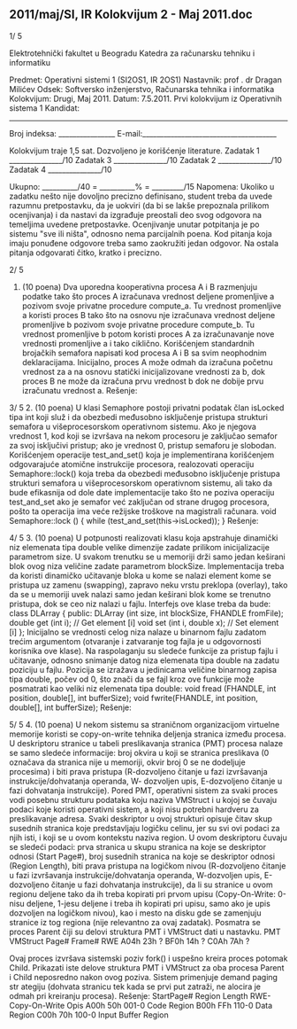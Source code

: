 2011/maj/SI, IR Kolokvijum 2 - Maj 2011.doc
--------------------------------------------------------------------------------


1/  5

Elektrotehnički fakultet u Beogradu
Katedra za računarsku tehniku i informatiku

Predmet: Operativni sistemi 1 (SI2OS1, IR 2OS1)
Nastavnik: prof . dr Dragan Milićev
Odsek: Softversko inženjerstvo, Računarska tehnika i informatika
Kolokvijum: Drugi, Maj 2011.
Datum: 7.5.2011.
Prvi kolokvijum iz Operativnih sistema 1
Kandidat:
 _____________________________________________________________
Broj indeksa: ________________ E-mail:______________________________________

Kolokvijum traje 1,5 sat. Dozvoljeno je korišćenje literature.
Zadatak 1 _______________/10 Zadatak 3 _______________/10
Zadatak 2 _______________/10 Zadatak 4 _______________/10

Ukupno: __________/40 = __________% = _________/15
Napomena: Ukoliko u zadatku nešto nije dovoljno precizno definisano, student treba da
uvede razumnu pretpostavku, da je uokviri (da bi se lakše prepoznala prilikom ocenjivanja) i
da nastavi da izgrađuje preostali deo svog odgovora na temeljima uvedene pretpostavke.
Ocenjivanje unutar potpitanja je po sistemu "sve ili ništa", odnosno nema parcijalnih poena.
Kod pitanja koja imaju ponuđene odgovore treba samo zaokružiti jedan odgovor. Na ostala
pitanja odgovarati čitko, kratko i precizno.


2/  5
1. (10 poena)
Dva uporedna kooperativna procesa A i B razmenjuju podatke tako što proces A izračunava
vrednost deljene promenljive
a pozivom svoje privatne procedure compute_a. Tu vrednost
promenljive a koristi proces B tako što na osnovu nje izračunava vrednost deljene
promenljive b pozivom svoje privatne procedure compute_b.  Tu vrednost promenljive b
potom koristi proces A za izračunavanje nove vrednosti promenljive a i tako ciklično.
Korišćenjem standardnih brojačkih semafora napisati kod procesa A i B sa svim neophodnim
deklaracijama. Inicijalno, proces A može odmah da izračuna početnu vrednost za
a na osnovu
statički inicijalizovane vrednosti za b, dok proces B ne može da izračuna prvu vrednost b dok
ne dobije prvu izračunatu vrednost a.
Rešenje:

3/  5
2. (10 poena)
U klasi
Semaphore postoji privatni podatak član isLocked tipa int koji služ i da obezbedi
međusobno isključenje pristupa strukturi semafora u višeprocesorskom operativnom sistemu.
Ako je njegova vrednost 1, kod koji se izvršava na nekom procesoru je zaključao semafor za
svoj isključivi pristup; ako je vrednost 0, pristup semaforu je slobodan. Korišćenjem operacije
test_and_set() koja je implementirana korišćenjem odgovarajuće atomične instrukcije
procesora,  realozovati operaciju Semaphore::lock() koja treba da obezbedi međusobno
isključenje pristupa strukturi semafora u višeprocesorskom operativnom sistemu, ali tako da
bude efikasnija od dole date implementacije tako što ne poziva operaciju
test_and_set ako
je semafor već zaključan od strane drugog procesora, pošto ta operacija ima veće režijske
troškove na magistrali računara.
void Semaphore::lock () {
  while (test_and_set(this->isLocked));
}
Rešenje:

4/  5
3. (10 poena)
U potpunosti realizovati klasu koja apstrahuje dinamički niz elemenata tipa
double velike
dimenzije zadate prilikom inicijalizacije parametrom size. U svakom trenutku se u memoriji
drži samo jedan keširani blok ovog niza veličine zadate parametrom blockSize.
Implementacija treba da koristi dinamičko učitavanje bloka u kome se nalazi element kome se
pristupa uz zamenu (swapping), zapravo neku vrstu preklopa (overlay), tako da se u memoriji
uvek nalazi samo jedan keširani blok kome se trenutno pristupa, dok se ceo niz nalazi u fajlu.
Interfejs ove klase treba da bude:
class DLArray {
public:
  DLArray (int size, int blockSize, FHANDLE fromFile);
  double get (int i);  // Get element [i]
  void set (int i, double x); // Set element [i]
};
Inicijalno se vrednosti celog niza nalaze u binarnom fajlu zadatom trećim argumentom
(otvaranje i zatvaranje tog fajla je u odgovornosti korisnika ove klase). Na raspolaganju su
sledeće funkcije za pristup fajlu i učitavanje, odnosno snimanje datog niza elemenata tipa
double na zadatu poziciju u fajlu. Pozicija se izražava u jedinicama veličine binarnog zapisa
tipa
double, počev od 0, što znači da se fajl kroz ove funkcije može posmatrati kao veliki niz
elemenata tipa
double:
void fread (FHANDLE, int position, double[], int bufferSize);
void fwrite(FHANDLE, int position, double[], int bufferSize);
Rešenje:

5/  5
4. (10 poena)
U nekom sistemu sa straničnom organizacijom virtuelne memorije koristi se copy-on-write
tehnika deljenja stranica između procesa. U deskriptoru stranice u tabeli preslikavanja stranica
(PMT) procesa nalaze se samo sledeće informacije: broj okvira u koji se stranica preslikava (0
označava da stranica nije u memoriji, okvir broj 0 se ne dodeljuje procesima) i biti prava
pristupa (R-dozvoljeno čitanje u fazi izvršavanja instrukcije/dohvatanja operanda, W-
dozvoljen upis, E-dozvoljeno čitanje u fazi dohvatanja instrukcije). Pored PMT, operativni
sistem za svaki proces vodi posebnu strukturu podataka koju naziva VMStruct i u kojoj se
čuvaju podaci koje koristi operativni sistem, a koji nisu potrebni hardveru za preslikavanje
adresa.  Svaki deskriptor u ovoj strukturi opisuje čitav skup susednih stranica koje
predstavljaju logičku celinu, jer su svi ovi podaci za njih isti, i koji se u ovom kontekstu
naziva region. U ovom deskriptoru čuvaju se sledeći podaci: prva stranica u skupu stranica na
koje se deskriptor odnosi (Start Page#), broj susednih stranica na koje se deskriptor odnosi
(Region Length),  biti prava pristupa na logičkom nivou (R-dozvoljeno čitanje u fazi
izvršavanja instrukcije/dohvatanja operanda, W-dozvoljen upis, E-dozvoljeno čitanje u fazi
dohvatanja instrukcije), da li su stranice u ovom regionu deljene tako da ih treba kopirati pri
prvom upisu (Copy-On-Write: 0-nisu deljene, 1-jesu deljene i treba ih kopirati pri upisu, samo
ako je upis dozvoljen na logičkom nivou), kao i mesto na disku gde se zamenjuju stranice iz
tog regiona (nije relevantno za ovaj zadatak).  Posmatra se proces Parent čiji su delovi
struktura PMT i VMStruct dati u nastavku.
PMT    VMStruct
Page# Frame# RWE
A04h 23h ?
BF0h 14h ?
C0Ah 7Ah ?

Ovaj proces izvršava sistemski poziv fork() i uspešno kreira proces potomak Child. Prikazati
iste delove struktura PMT i VMStruct za oba procesa Parent i Child neposredno nakon ovog
poziva. Sistem primenjuje demand paging str ategiju (dohvata stranicu tek kada se prvi put
zatraži, ne alocira je odmah pri kreiranju procesa).
Rešenje:
StartPage# Region Length RWE-Copy-On-Write Opis
A00h 50h 001-0 Code Region
B00h FFh 110-0 Data Region
C00h 70h 100-0 Input Buffer
Region
